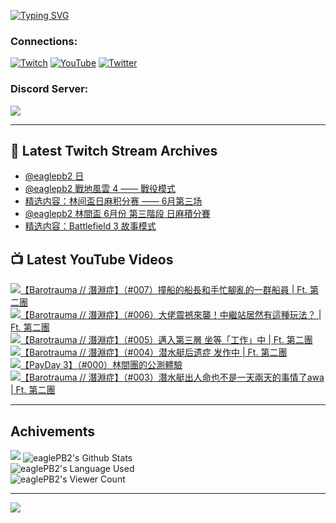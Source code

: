 <!--### Hello people, I'm EaglePB2 - The one who building something for fun 👋
Thank you for standby for this profile.   
The purpose of this profile is coming soon.   
You may come back later, as you wish if this readme.md is updated.   -->

<a href="https://git.io/typing-svg"><img src="https://readme-typing-svg.herokuapp.com?font=Fira+Code&duration=1000&pause=5000&vCenter=true&random=false&width=500&lines=%F0%9F%91%8B+Hello+Everyone%2C+I'm+EaglePB2.;%F0%9F%99%87+Thank+you+for+stopping+by+my+profile.+;%F0%9F%94%AD+%3D%3D%3D%3D+%F0%9F%94%AD;%F0%9F%91%8B+%E4%BD%A0%E5%A5%BD%EF%BC%8C%E6%AD%A1%E8%BF%8E%E4%BE%86%E5%88%B0%E6%88%91%E7%9A%84%E4%BB%A3%E7%A2%BC%E5%BA%AB%E3%80%82;%F0%9F%99%87+%E6%84%9F%E8%AC%9D%E5%89%8D%E4%BE%86%E5%8F%83%E8%A7%80%E5%B0%8F%E5%B1%8B+owo~" alt="Typing SVG" /></a>

### Connections:

[![Twitch](https://img.shields.io/badge/Twitch-9347FF?style=flat-square&logo=twitch&logoColor=white)](https://www.twitch.tv/eaglepb2)
[![YouTube](https://img.shields.io/badge/YouTube-%23FF0000.svg?style=flat-square&logo=YouTube&logoColor=white)](https://www.youtube.com/eaglepb2)
[![Twitter](https://img.shields.io/badge/Twitter-%231DA1F2.svg?style=flat-square&logo=Twitter&logoColor=white)](https://twitter.com/eaglepb2)

### Discord Server:

[![](https://invidget.switchblade.xyz/qKrub9b?theme=dark&language=ch)](https://discord.gg/qKrub9b)

---

## 👾 Latest Twitch Stream Archives
<!-- TWITCH:START -->
- [@eaglepb2 日](https://www.twitch.tv/videos/2182117123)
- [@eaglepb2 戰地風雲 4 —— 戰役模式](https://www.twitch.tv/videos/2181229759)
- [精选内容：林间盃日麻积分赛 —— 6月第三场](https://www.twitch.tv/videos/2176158299)
- [@eaglepb2 林間盃 6月份 第三階段 日麻積分賽](https://www.twitch.tv/videos/2175985253)
- [精选内容：Battlefield 3 故事模式](https://www.twitch.tv/videos/2174536755)
<!-- TWITCH:END -->



## 📺 Latest YouTube Videos
<!-- YOUTUBE:START -->
<!-- YOUTUBE:END -->

<!-- BEGIN YOUTUBE-CARDS -->
<a href="https://www.youtube.com/watch?v=6XZcgaRgxfk">
  <picture>
    <source media="(prefers-color-scheme: dark)" srcset="https://ytcards.demolab.com/?id=6XZcgaRgxfk&title=%E3%80%90Barotrauma+%2F%2F+%E6%BD%9B%E6%B7%B5%E7%97%87%E3%80%91%EF%BC%88%23007%EF%BC%89%E6%92%9E%E8%88%B9%E7%9A%84%E8%88%B9%E9%95%B7%E5%92%8C%E6%89%8B%E5%BF%99%E8%85%B3%E4%BA%82%E7%9A%84%E4%B8%80%E7%BE%A4%E8%88%B9%E5%93%A1+%7C+Ft.+%E7%AC%AC%E4%BA%8C%E5%9C%98&lang=zh&timestamp=1719467370&background_color=%230d1117&title_color=%23ffffff&stats_color=%23dedede&max_title_lines=1&width=250&border_radius=5&duration=11890">
    <img src="https://ytcards.demolab.com/?id=6XZcgaRgxfk&title=%E3%80%90Barotrauma+%2F%2F+%E6%BD%9B%E6%B7%B5%E7%97%87%E3%80%91%EF%BC%88%23007%EF%BC%89%E6%92%9E%E8%88%B9%E7%9A%84%E8%88%B9%E9%95%B7%E5%92%8C%E6%89%8B%E5%BF%99%E8%85%B3%E4%BA%82%E7%9A%84%E4%B8%80%E7%BE%A4%E8%88%B9%E5%93%A1+%7C+Ft.+%E7%AC%AC%E4%BA%8C%E5%9C%98&lang=zh&timestamp=1719467370&background_color=%23ffffff&title_color=%2324292f&stats_color=%2357606a&max_title_lines=1&width=250&border_radius=5&duration=11890" alt="【Barotrauma // 潛淵症】（#007）撞船的船長和手忙腳亂的一群船員 | Ft. 第二團" title="【Barotrauma // 潛淵症】（#007）撞船的船長和手忙腳亂的一群船員 | Ft. 第二團">
  </picture>
</a>
<a href="https://www.youtube.com/watch?v=yuGx2D0RkyQ">
  <picture>
    <source media="(prefers-color-scheme: dark)" srcset="https://ytcards.demolab.com/?id=yuGx2D0RkyQ&title=%E3%80%90Barotrauma+%2F%2F+%E6%BD%9B%E6%B7%B5%E7%97%87%E3%80%91%EF%BC%88%23006%EF%BC%89%E5%A4%A7%E4%BD%AC%E9%9C%87%E6%92%BC%E4%BE%86%E8%A5%B2%EF%BC%81%E4%B8%AD%E7%B9%BC%E7%AB%99%E5%B1%85%E7%84%B6%E6%9C%89%E9%80%99%E7%A8%AE%E7%8E%A9%E6%B3%95%EF%BC%9F+%7C+Ft.+%E7%AC%AC%E4%BA%8C%E5%9C%98&lang=zh&timestamp=1719388117&background_color=%230d1117&title_color=%23ffffff&stats_color=%23dedede&max_title_lines=1&width=250&border_radius=5&duration=14333">
    <img src="https://ytcards.demolab.com/?id=yuGx2D0RkyQ&title=%E3%80%90Barotrauma+%2F%2F+%E6%BD%9B%E6%B7%B5%E7%97%87%E3%80%91%EF%BC%88%23006%EF%BC%89%E5%A4%A7%E4%BD%AC%E9%9C%87%E6%92%BC%E4%BE%86%E8%A5%B2%EF%BC%81%E4%B8%AD%E7%B9%BC%E7%AB%99%E5%B1%85%E7%84%B6%E6%9C%89%E9%80%99%E7%A8%AE%E7%8E%A9%E6%B3%95%EF%BC%9F+%7C+Ft.+%E7%AC%AC%E4%BA%8C%E5%9C%98&lang=zh&timestamp=1719388117&background_color=%23ffffff&title_color=%2324292f&stats_color=%2357606a&max_title_lines=1&width=250&border_radius=5&duration=14333" alt="【Barotrauma // 潛淵症】（#006）大佬震撼來襲！中繼站居然有這種玩法？ | Ft. 第二團" title="【Barotrauma // 潛淵症】（#006）大佬震撼來襲！中繼站居然有這種玩法？ | Ft. 第二團">
  </picture>
</a>
<a href="https://www.youtube.com/watch?v=8Y5B-6E3TCk">
  <picture>
    <source media="(prefers-color-scheme: dark)" srcset="https://ytcards.demolab.com/?id=8Y5B-6E3TCk&title=%E3%80%90Barotrauma+%2F%2F+%E6%BD%9B%E6%B7%B5%E7%97%87%E3%80%91%EF%BC%88%23005%EF%BC%89%E9%82%81%E5%85%A5%E7%AC%AC%E4%B8%89%E5%B1%A4+%E5%9D%90%E7%AD%89%E3%80%8C%E5%B7%A5%E4%BD%9C%E3%80%8D%E4%B8%AD+%7C+Ft.+%E7%AC%AC%E4%BA%8C%E5%9C%98&lang=zh&timestamp=1719289334&background_color=%230d1117&title_color=%23ffffff&stats_color=%23dedede&max_title_lines=1&width=250&border_radius=5&duration=12216">
    <img src="https://ytcards.demolab.com/?id=8Y5B-6E3TCk&title=%E3%80%90Barotrauma+%2F%2F+%E6%BD%9B%E6%B7%B5%E7%97%87%E3%80%91%EF%BC%88%23005%EF%BC%89%E9%82%81%E5%85%A5%E7%AC%AC%E4%B8%89%E5%B1%A4+%E5%9D%90%E7%AD%89%E3%80%8C%E5%B7%A5%E4%BD%9C%E3%80%8D%E4%B8%AD+%7C+Ft.+%E7%AC%AC%E4%BA%8C%E5%9C%98&lang=zh&timestamp=1719289334&background_color=%23ffffff&title_color=%2324292f&stats_color=%2357606a&max_title_lines=1&width=250&border_radius=5&duration=12216" alt="【Barotrauma // 潛淵症】（#005）邁入第三層 坐等「工作」中 | Ft. 第二團" title="【Barotrauma // 潛淵症】（#005）邁入第三層 坐等「工作」中 | Ft. 第二團">
  </picture>
</a>
<a href="https://www.youtube.com/watch?v=hZPoC9z8P5o">
  <picture>
    <source media="(prefers-color-scheme: dark)" srcset="https://ytcards.demolab.com/?id=hZPoC9z8P5o&title=%E3%80%90Barotrauma+%2F%2F+%E6%BD%9B%E6%B7%B5%E7%97%87%E3%80%91%EF%BC%88%23004%EF%BC%89%E6%BD%9C%E6%B0%B4%E8%89%87%E5%90%8E%E9%81%97%E7%97%87+%E5%8F%91%E4%BD%9C%E4%B8%AD+%7C+Ft.+%E7%AC%AC%E4%BA%8C%E5%9C%98&lang=zh&timestamp=1719214233&background_color=%230d1117&title_color=%23ffffff&stats_color=%23dedede&max_title_lines=1&width=250&border_radius=5&duration=12807">
    <img src="https://ytcards.demolab.com/?id=hZPoC9z8P5o&title=%E3%80%90Barotrauma+%2F%2F+%E6%BD%9B%E6%B7%B5%E7%97%87%E3%80%91%EF%BC%88%23004%EF%BC%89%E6%BD%9C%E6%B0%B4%E8%89%87%E5%90%8E%E9%81%97%E7%97%87+%E5%8F%91%E4%BD%9C%E4%B8%AD+%7C+Ft.+%E7%AC%AC%E4%BA%8C%E5%9C%98&lang=zh&timestamp=1719214233&background_color=%23ffffff&title_color=%2324292f&stats_color=%2357606a&max_title_lines=1&width=250&border_radius=5&duration=12807" alt="【Barotrauma // 潛淵症】（#004）潜水艇后遗症 发作中 | Ft. 第二團" title="【Barotrauma // 潛淵症】（#004）潜水艇后遗症 发作中 | Ft. 第二團">
  </picture>
</a>
<a href="https://www.youtube.com/watch?v=vR611pxRQaA">
  <picture>
    <source media="(prefers-color-scheme: dark)" srcset="https://ytcards.demolab.com/?id=vR611pxRQaA&title=%E3%80%90PayDay+3%E3%80%91%EF%BC%88%23000%EF%BC%89%E6%9E%97%E9%96%93%E5%9C%98%E7%9A%84%E5%85%AC%E6%B8%AC%E9%AB%94%E9%A9%97&lang=zh&timestamp=1719138651&background_color=%230d1117&title_color=%23ffffff&stats_color=%23dedede&max_title_lines=1&width=250&border_radius=5&duration=10146">
    <img src="https://ytcards.demolab.com/?id=vR611pxRQaA&title=%E3%80%90PayDay+3%E3%80%91%EF%BC%88%23000%EF%BC%89%E6%9E%97%E9%96%93%E5%9C%98%E7%9A%84%E5%85%AC%E6%B8%AC%E9%AB%94%E9%A9%97&lang=zh&timestamp=1719138651&background_color=%23ffffff&title_color=%2324292f&stats_color=%2357606a&max_title_lines=1&width=250&border_radius=5&duration=10146" alt="【PayDay 3】（#000）林間團的公測體驗" title="【PayDay 3】（#000）林間團的公測體驗">
  </picture>
</a>
<a href="https://www.youtube.com/watch?v=K0YaieV-GY8">
  <picture>
    <source media="(prefers-color-scheme: dark)" srcset="https://ytcards.demolab.com/?id=K0YaieV-GY8&title=%E3%80%90Barotrauma+%2F%2F+%E6%BD%9B%E6%B7%B5%E7%97%87%E3%80%91%EF%BC%88%23003%EF%BC%89%E6%BD%9B%E6%B0%B4%E8%89%87%E5%87%BA%E4%BA%BA%E5%91%BD%E4%B9%9F%E4%B8%8D%E6%98%AF%E4%B8%80%E5%A4%A9%E5%85%A9%E5%A4%A9%E7%9A%84%E4%BA%8B%E6%83%85%E4%BA%86awa+%7C+Ft.+%E7%AC%AC%E4%BA%8C%E5%9C%98&lang=zh&timestamp=1718864772&background_color=%230d1117&title_color=%23ffffff&stats_color=%23dedede&max_title_lines=1&width=250&border_radius=5&duration=11710">
    <img src="https://ytcards.demolab.com/?id=K0YaieV-GY8&title=%E3%80%90Barotrauma+%2F%2F+%E6%BD%9B%E6%B7%B5%E7%97%87%E3%80%91%EF%BC%88%23003%EF%BC%89%E6%BD%9B%E6%B0%B4%E8%89%87%E5%87%BA%E4%BA%BA%E5%91%BD%E4%B9%9F%E4%B8%8D%E6%98%AF%E4%B8%80%E5%A4%A9%E5%85%A9%E5%A4%A9%E7%9A%84%E4%BA%8B%E6%83%85%E4%BA%86awa+%7C+Ft.+%E7%AC%AC%E4%BA%8C%E5%9C%98&lang=zh&timestamp=1718864772&background_color=%23ffffff&title_color=%2324292f&stats_color=%2357606a&max_title_lines=1&width=250&border_radius=5&duration=11710" alt="【Barotrauma // 潛淵症】（#003）潛水艇出人命也不是一天兩天的事情了awa | Ft. 第二團" title="【Barotrauma // 潛淵症】（#003）潛水艇出人命也不是一天兩天的事情了awa | Ft. 第二團">
  </picture>
</a>
<!-- END YOUTUBE-CARDS -->

---

## Achivements
[![](https://github-profile-trophy.vercel.app/?username=eaglepb2&theme=monokai&no-bg=true&&title=Repositories,Issues,Commit,MultiLanguage)](https://github.com/anuraghazra/github-readme-stats)
<img align="center" alt="eaglePB2's Github Stats" src="https://github-readme-stats.vercel.app/api?username=eaglePB2&show_icons=true&hide_border=true&theme=merko" />
<br>
<img align="center" alt="eaglePB2's Language Used" src="https://github-readme-stats.vercel.app/api/top-langs/?username=eaglePB2&show_icons=true&hide_border=true&theme=merko&layout=compact&langs_count=8" />
<br>
<img align="center" alt="eaglePB2's Viewer Count" src="https://visitcount.itsvg.in/api?id=eaglepb2&label=Profile%20Views&color=3&icon=5&pretty=true" />

<hr>

<!-- RANDOMQUOTE:START -->
![](https://quotes-github-readme.vercel.app/api?type=horizontal&theme=merko)
<!-- RANDOMQUOTE:END -->


<!--
       _____   _   _   _____       _____   _   _   ____   
      |_   _| | | | | |  ___|     |  ___| | \ | | |  _  \  
        | |   | |_| | | |___      | |___  |  \| | | | | | 
        | |   |  _  | |  ___|     |  ___| |     | | | | | 
        | |   | | | | | |___      | |___  | |\  | | |_| | 
        |_|   |_| |_| |_____|     |_____| |_| \_| |____ / 
      
-->
